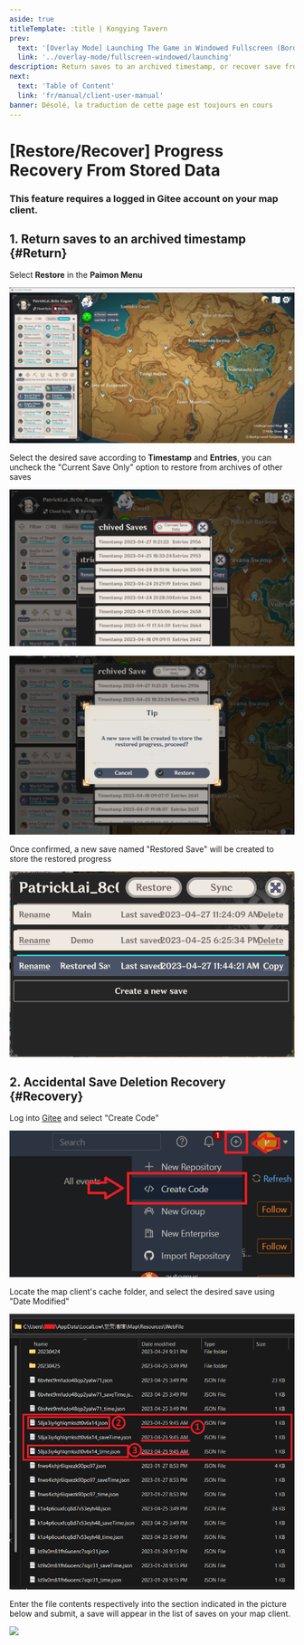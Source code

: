 ```yaml
---
aside: true
titleTemplate: :title | Kongying Tavern
prev:
  text: '[Overlay Mode] Launching The Game in Windowed Fullscreen (Borderless)'
  link: '../overlay-mode/fullscreen-windowed/launching'
description: Return saves to an archived timestamp, or recover save from accidental deletion.
next:
  text: 'Table of Content'
  link: 'fr/manual/client-user-manual'
banner: Désolé, la traduction de cette page est toujours en cours
---
```


[文：【存档丢失】存档还原/误删恢复]: # 'https://support.qq.com/products/321980/faqs/113007'
[#]: # '仅第 2 部分为原文直接翻译'

# [Restore/Recover] Progress Recovery From Stored Data

### This feature requires a logged in Gitee account on your map client.

[还原存档到历史位置]: # '更新为客户端内还原功能教程'

## 1. Return saves to an archived timestamp {#Return}

Select **Restore** in the **Paimon Menu**

![](/imgs/fr/manual/restore-recover/1.png)

Select the desired save according to **Timestamp** and **Entries**, you can uncheck the "Current Save Only" option to restore from archives of other saves

![](/imgs/fr/manual/restore-recover/2.png)

![](/imgs/fr/manual/restore-recover/3.png)

Once confirmed, a new save named "Restored Save" will be created to store the restored progress

![](/imgs/fr/manual/restore-recover/4.png)

## 2. Accidental Save Deletion Recovery {#Recovery}

Log into [Gitee](https://gitee.com/) and select "Create Code"

![](/imgs/fr/manual/restore-recover/5.png)

Locate the map client's cache folder, and select the desired save using "Date Modified"

![](/imgs/fr/manual/restore-recover/6.png)

Enter the file contents respectively into the section indicated in the picture below and submit, a save will appear in the list of saves on your map client.

![](/public/imgs/fr/manual/restore-recover/7.png)
